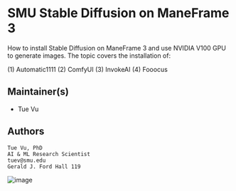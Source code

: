 # SMU Stable Diffusion on ManeFrame 3

How to install Stable Diffusion on ManeFrame 3 and use NVIDIA V100 GPU to generate images.
The topic covers the installation of:

  (1) Automatic1111
  (2) ComfyUI
  (3) InvokeAI
  (4) Fooocus

## Maintainer(s)

* Tue Vu

## Authors
```
Tue Vu, PhD
AI & ML Research Scientist
tuev@smu.edu
Gerald J. Ford Hall 119
```
![image](https://user-images.githubusercontent.com/43855029/146046594-ce56e160-de3b-4903-ad14-7d7355371803.png)
